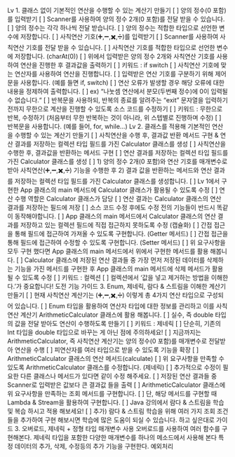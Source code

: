 Lv 1. 클래스 없이 기본적인 연산을 수행할 수 있는 계산기 만들기
[ ] 양의 정수(0 포함)를 입력받기
[ ] Scanner를 사용하여 양의 정수 2개(0 포함)를 전달 받을 수 있습니다.
[ ] 양의 정수는 각각 하나씩 전달 받습니다.
[ ] 양의 정수는 적합한 타입으로 선언한 변수에 저장합니다.
[ ] 사칙연산 기호(➕,➖,✖️,➗)를 입력받기
[ ] Scanner를 사용하여 사칙연산 기호를 전달 받을 수 있습니다.
[ ] 사칙연산 기호를 적합한 타입으로 선언한 변수에 저장합니다. (charAt(0))
[ ] 위에서 입력받은 양의 정수 2개와 사칙연산 기호를 사용하여 연산을 진행한 후 결과값을 출력하기
[ ] 키워드 : if switch
[ ] 사칙연산 기호에 맞는 연산자를 사용하여 연산을 진행합니다.
[ ] 입력받은 연산 기호를 구분하기 위해 제어문을 사용합니다. (예를 들면 if, switch)
[ ] 연산 오류가 발생할 경우 해당 오류에 대한 내용을 정제하여 출력합니다.
[ ] ex) “나눗셈 연산에서 분모(두번째 정수)에 0이 입력될 수 없습니다.“
[ ] 반복문을 사용하되, 반복의 종료를 알려주는 “exit” 문자열을 입력하기 전까지 무한으로 계산을 진행할 수 있도록 소스 코드를 수정하기
[ ] 키워드 : 무한으로 반복, 수정하기 (처음부터 무한 반복하는 것이 아니라, 위 스텝별로 진행하며 수정)
[ ] 반복문을 사용합니다. (예를 들어, for, while…)
Lv 2. 클래스를 적용해 기본적인 연산을 수행할 수 있는 계산기 만들기
[ ] 사칙연산을 수행 후, 결과값 반환 메서드 구현 & 연산 결과를 저장하는 컬렉션 타입 필드를 가진 Calculator 클래스를 생성
[ ] 사칙연산을 수행한 후, 결과값을 반환하는 메서드 구현
[ ] 연산 결과를 저장하는 컬렉션 타입 필드를 가진 Calculator 클래스를 생성
[ ] 1) 양의 정수 2개(0 포함)와 연산 기호를 매개변수로 받아 사칙연산(➕,➖,✖️,➗) 기능을 수행한 후 2) 결과 값을 반환하는 메서드와 연산 결과를 저장하는 컬렉션 타입 필드를 가진 Calculator 클래스를 생성합니다.
[ ] Lv 1에서 구현한 App 클래스의 main 메서드에 Calculator 클래스가 활용될 수 있도록 수정
[ ] 연산 수행 역할은 Calculator 클래스가 담당
[ ] 연산 결과는 Calculator 클래스의 연산 결과를 저장하는 필드에 저장
[ ] 소스 코드 수정 후에도 수정 전의 기능들이 반드시 똑같이 동작해야합니다.
[ ] App 클래스의 main 메서드에서 Calculator 클래스의 연산 결과를 저장하고 있는 컬렉션 필드에 직접 접근하지 못하도록 수정 (캡슐화)
[ ] 간접 접근을 통해 필드에 접근하여 가져올 수 있도록 구현합니다. (Getter 메서드)
[ ] 간접 접근을 통해 필드에 접근하여 수정할 수 있도록 구현합니다. (Setter 메서드)
[ ] 위 요구사항을 모두 구현 했다면 App 클래스의 main 메서드에서 위에서 구현한 메서드를 활용 해봅니다.
[ ] Calculator 클래스에 저장된 연산 결과들 중 가장 먼저 저장된 데이터를 삭제하는 기능을 가진 메서드를 구현한 후 App 클래스의 main 메서드에 삭제 메서드가 활용될 수 있도록 수정
[ ] 키워드 : 컬렉션
[ ] 컬렉션에서 ‘값을 넣고 제거하는 방법을 이해한다.’가 중요합니다!
도전 기능 가이드
3. Enum, 제네릭, 람다 & 스트림을 이해한 계산기 만들기
[ ] 현재 사칙연산 계산기는 (➕,➖,✖️,➗) 이렇게 총 4가지 연산 타입으로 구성되어 있습니다.
[ ] Enum 타입을 활용하여 연산자 타입에 대한 정보를 관리하고 이를 사칙연산 계산기 ArithmeticCalculator 클래스에 활용 해봅니다.
[ ] 실수, 즉 double 타입의 값을 전달 받아도 연산이 수행하도록 만들기
[ ] 키워드 : 제네릭
[ ] 단순히, 기존의 Int 타입을 double 타입으로 바꾸는 게 아닌 점에 주의하세요!
[ ] 지금까지는 ArithmeticCalculator, 즉 사칙연산 계산기는 양의 정수(0 포함)를 매개변수로 전달받아 연산을 수행
[ ] 피연산자를 여러 타입으로 받을 수 있도록 기능을 확장
[ ] ArithmeticCalculator 클래스의 연산 메서드(calculate)
[ ] 위 요구사항을 만족할 수 있도록 ArithmeticCalculator 클래스를 수정합니다. (제네릭)
[ ] 추가적으로 수정이 필요한 다른 클래스나 메서드가 있다면 같이 수정 해주세요.
[ ] 저장된 연산 결과들 중 Scanner로 입력받은 값보다 큰 결과값 들을 출력
[ ] ArithmeticCalculator 클래스에 위 요구사항을 만족하는 조회 메서드를 구현합니다.
[ ] 단, 해당 메서드를 구현할 때 Lambda & Stream을 활용하여 구현합니다.
[ ] Java 강의에서 람다 & 스트림을 학습 및 복습 하시고 적용 해보세요!
[ ] 추가) 람다 & 스트림 학습을 위해 여러 가지 조회 조건들을 추가하여 구현 해보시면 학습에 많은 도움이 되실 수 있습니다.
하고 싶은대로 가이드
3. 오버로드, 제네릭 + 정형 타입 매개변수 사용
오버로드를 사용하여 여러 함수를 구현해본다.
제네릭 타입을 포함한 다양한 매개변수를 하나의 메소드에서 사용해 본다
특정 데이터의 추가, 삭제, 수정등의 추가 기능을 구현한다.
예외처리
